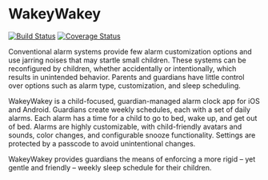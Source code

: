 # WakeyWakey

[![Build Status](https://travis-ci.com/richardkriesman/wakeywakey.svg)](https://travis-ci.com/richardkriesman/wakeywakey) 
[![Coverage Status](https://coveralls.io/repos/github/richardkriesman/wakeywakey/badge.svg)](https://coveralls.io/github/richardkriesman/wakeywakey?branch=issue-44)

Conventional alarm systems provide few alarm customization options and use jarring noises that may startle small children. These systems can be reconfigured by children, whether accidentally or intentionally, which results in unintended behavior. Parents and guardians have little control over options such as alarm type, customization, and sleep scheduling.

WakeyWakey is a child-focused, guardian-managed alarm clock app for iOS and Android. Guardians create weekly schedules, each with a set of daily alarms. Each alarm has a time for a child to go to bed, wake up, and get out of bed. Alarms are highly customizable, with child-friendly avatars and sounds, color changes, and configurable snooze functionality. Settings are protected by a passcode to avoid unintentional changes.

WakeyWakey provides guardians the means of enforcing a more rigid – yet gentle and friendly – weekly sleep schedule for their children.
